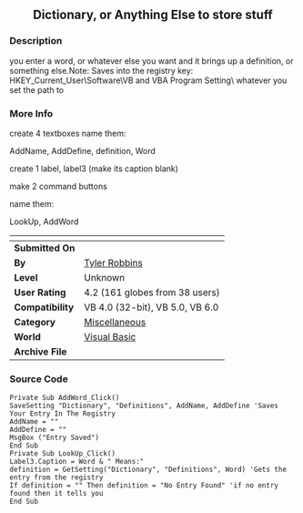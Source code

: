 ﻿<div align="center">

## Dictionary, or Anything Else to store stuff


</div>

### Description

you enter a word, or whatever else you want and it brings up a definition, or something else.Note: Saves into the registry key: HKEY_Current_User\Software\VB and VBA Program Setting\ whatever you set the path to
 
### More Info
 
create 4 textboxes name them:

AddName, AddDefine, definition, Word

create 1 label, label3 (make its caption blank)

make 2 command buttons

name them:

LookUp, AddWord


<span>             |<span>
---                |---
**Submitted On**   |
**By**             |[Tyler Robbins](https://github.com/Planet-Source-Code/PSCIndex/blob/master/ByAuthor/tyler-robbins.md)
**Level**          |Unknown
**User Rating**    |4.2 (161 globes from 38 users)
**Compatibility**  |VB 4\.0 \(32\-bit\), VB 5\.0, VB 6\.0
**Category**       |[Miscellaneous](https://github.com/Planet-Source-Code/PSCIndex/blob/master/ByCategory/miscellaneous__1-1.md)
**World**          |[Visual Basic](https://github.com/Planet-Source-Code/PSCIndex/blob/master/ByWorld/visual-basic.md)
**Archive File**   |[](https://github.com/Planet-Source-Code/tyler-robbins-dictionary-or-anything-else-to-store-stuff__1-1921/archive/master.zip)





### Source Code

```
Private Sub AddWord_Click()
SaveSetting "Dictionary", "Definitions", AddName, AddDefine 'Saves Your Entry In The Registry
AddName = ""
AddDefine = ""
MsgBox ("Entry Saved")
End Sub
Private Sub LookUp_Click()
Label3.Caption = Word & " Means:"
definition = GetSetting("Dictionary", "Definitions", Word) 'Gets the entry from the registry
If definition = "" Then definition = "No Entry Found" 'if no entry found then it tells you
End Sub
```

